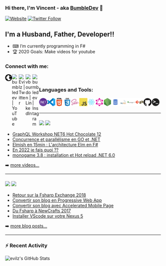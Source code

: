 ### Hi there, I'm Vincent - aka [BumbleDev][website] 👋

[![Website](https://img.shields.io/website?label=evilznet.com&style=for-the-badge&url=https%3A%2F%2Fevilznet.com)](https://evilznet.com)
[![Twitter Follow](https://img.shields.io/twitter/follow/Evilznet?color=1DA1F2&logo=twitter&style=for-the-badge)](https://twitter.com/intent/follow?original_referer=https%3A%2F%2Fgithub.com%Evilznet&screen_name=codeSTACKr)

## I'm a Husband, Father, Developer!!

- ⌨ I’m currently programming in F#
- 🏆 2020 Goals: Make videos for youtube


### Connect with me:

[<img align="left" alt="evilznet.com" width="22px" src="https://raw.githubusercontent.com/iconic/open-iconic/master/svg/globe.svg" />][website]
[<img align="left" alt="bumbledev | YouTube" width="22px" src="https://cdn.jsdelivr.net/npm/simple-icons@v3/icons/youtube.svg" />][youtube]
[<img align="left" alt="Evilz | Twitter" width="22px" src="https://cdn.jsdelivr.net/npm/simple-icons@v3/icons/twitter.svg" />][twitter]
[<img align="left" alt="vbourdon | LinkedIn" width="22px" src="https://cdn.jsdelivr.net/npm/simple-icons@v3/icons/linkedin.svg" />][linkedin]
[<img align="left" alt="bumbledev | Instagram" width="22px" src="https://cdn.jsdelivr.net/npm/simple-icons@v3/icons/instagram.svg" />][instagram]

<br />

### Languages and Tools:

<img align="left" alt="dotnet" width="26px" src="https://raw.githubusercontent.com/github/explore/93d8a67084f94b2a444e510199a6e7622e5b09a3/topics/dotnet/dotnet.png" />

<img align="left" alt="Visual Studio Code" width="26px" src="https://raw.githubusercontent.com/github/explore/80688e429a7d4ef2fca1e82350fe8e3517d3494d/topics/visual-studio-code/visual-studio-code.png" />
<img align="left" alt="HTML5" width="26px" src="https://raw.githubusercontent.com/github/explore/80688e429a7d4ef2fca1e82350fe8e3517d3494d/topics/html/html.png" />
<img align="left" alt="CSS3" width="26px" src="https://raw.githubusercontent.com/github/explore/80688e429a7d4ef2fca1e82350fe8e3517d3494d/topics/css/css.png" />
<img align="left" alt="Sass" width="26px" src="https://raw.githubusercontent.com/github/explore/80688e429a7d4ef2fca1e82350fe8e3517d3494d/topics/sass/sass.png" />
<img align="left" alt="JavaScript" width="26px" src="https://raw.githubusercontent.com/github/explore/80688e429a7d4ef2fca1e82350fe8e3517d3494d/topics/javascript/javascript.png" />
<img align="left" alt="React" width="26px" src="https://raw.githubusercontent.com/github/explore/80688e429a7d4ef2fca1e82350fe8e3517d3494d/topics/react/react.png" />
<img align="left" alt="GraphQL" width="26px" src="https://raw.githubusercontent.com/github/explore/80688e429a7d4ef2fca1e82350fe8e3517d3494d/topics/graphql/graphql.png" />
<img align="left" alt="Node.js" width="26px" src="https://raw.githubusercontent.com/github/explore/80688e429a7d4ef2fca1e82350fe8e3517d3494d/topics/nodejs/nodejs.png" />
<img align="left" alt="SQL" width="26px" src="https://raw.githubusercontent.com/github/explore/80688e429a7d4ef2fca1e82350fe8e3517d3494d/topics/sql/sql.png" />
<img align="left" alt="MySQL" width="26px" src="https://raw.githubusercontent.com/github/explore/80688e429a7d4ef2fca1e82350fe8e3517d3494d/topics/mysql/mysql.png" />
<img align="left" alt="MongoDB" width="26px" src="https://raw.githubusercontent.com/github/explore/80688e429a7d4ef2fca1e82350fe8e3517d3494d/topics/mongodb/mongodb.png" />
<img align="left" alt="Git" width="26px" src="https://raw.githubusercontent.com/github/explore/80688e429a7d4ef2fca1e82350fe8e3517d3494d/topics/git/git.png" />
<img align="left" alt="GitHub" width="26px" src="https://raw.githubusercontent.com/github/explore/78df643247d429f6cc873026c0622819ad797942/topics/github/github.png" />
<img align="left" alt="Terminal" width="26px" src="https://raw.githubusercontent.com/github/explore/80688e429a7d4ef2fca1e82350fe8e3517d3494d/topics/terminal/terminal.png" />

<br />
<br />

---

### <img src="https://img.shields.io/badge/youtube-%23FF0000.svg?&style=for-the-badge&logo=youtube&logoColor=white" /> <img height="20" src="https://upload.wikimedia.org/wikipedia/commons/thumb/c/c3/Flag_of_France.svg/320px-Flag_of_France.svg.png" />

<!-- YOUTUBE:START -->
- [GraphQL Workshop  NET6  Hot Chocolate 12](https://www.youtube.com/watch?v=GV9I5Prss_w)
- [Concurrence et parallélisme en GO et .NET](https://www.youtube.com/watch?v=zGMlZNIE4GE)
- [Elmish en 15min : L&#39;architecture Elm en F#](https://www.youtube.com/watch?v=683capVAH5o)
- [En 2022 je fais quoi ??](https://www.youtube.com/watch?v=Gnprq3xX0BI)
- [monogame 3.8 : installation et Hot reload .NET 6.0](https://www.youtube.com/watch?v=2IYh0oKYkks)
<!-- YOUTUBE:END -->

➡️ [more videos...](https://youtube.com/channel/UC_HhFQs9890qnl7yEEFQ1GA)

---

### <img src="https://img.shields.io/badge/rss-%23FFA500.svg?&style=for-the-badge&logo=rss&logoColor=white" /> <img height="20" src="https://upload.wikimedia.org/wikipedia/commons/thumb/c/c3/Flag_of_France.svg/320px-Flag_of_France.svg.png" />

<!-- BLOG-POST-LIST:START -->
- [Retour sur la Fsharp Exchange 2018](https://www.evilznet.com/.net/2018/04/11/fsharp-exchange-2018.html)
- [Convertir son blog en Progressive Web App](https://www.evilznet.com/web/2018/03/05/AMP-WPA-CDN-2.html)
- [Convertir son blog avec Accelerated Mobile Page](https://www.evilznet.com/web/2018/02/14/AMP-WPA-CDN-1.html)
- [Du Fsharp à NewCrafts 2017](https://www.evilznet.com/2017/06/07/Du-fsharp-a-newcraft-2017.html)
- [Installer VScode sur votre Nexus 5](https://www.evilznet.com/2017/05/14/vscode-on-nexus-5.html)
<!-- BLOG-POST-LIST:END -->

➡️ [more blog posts...](https://www.evilznet.com)

---

### :zap: Recent Activity
  
<!--START_SECTION:activity-->

<!--END_SECTION:activity-->


  <img align="left" alt="evilz's GitHub Stats" src="https://github-readme-stats.evilz.vercel.app/api?username=evilz&show_icons=true&hide_border=true" />


[website]: https://www.evilznet.com
[twitter]: https://twitter.com/Evilznet
[youtube]: https://youtube.com/channel/UC_HhFQs9890qnl7yEEFQ1GA
[instagram]: https://www.instagram.com/bumbledev
[linkedin]: https://www.linkedin.com/in/vibourdon/
